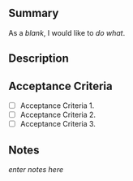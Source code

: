 ## Summary
As a _blank_, I would like to _do what_.

## Description


## Acceptance Criteria
- [ ] Acceptance Criteria 1.
- [ ] Acceptance Criteria 2.
- [ ] Acceptance Criteria 3.

## Notes
_enter notes here_
